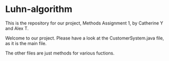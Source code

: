 # Luhn-algorithm

This is the repository for our project, Methods Assignment 1, by Catherine Y and Alex T.


Welcome to our project. Please have a look at the CustomerSystem.java file, as it is the main file. 

The other files are just methods for various fuctions.

